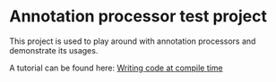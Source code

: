# Annotation processor test project

This project is used to play around with annotation processors and demonstrate its usages.

A tutorial can be found here: [Writing code at compile time](https://builtwithjava.com/tutorials/writing-code-at-compile-time.html)
